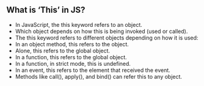 What is ‘This’ in JS?
-----------------------------
* In JavaScript, the this keyword refers to an object.
* Which object depends on how this is being invoked (used or called).
* The this keyword refers to different objects depending on how it is used:
* In an object method, this refers to the object.
* Alone, this refers to the global object.
* In a function, this refers to the global object.
* In a function, in strict mode, this is undefined.
* In an event, this refers to the element that received the event.
* Methods like call(), apply(), and bind() can refer this to any object.
